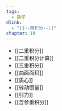 ```yaml
---
tags:
  - 数学
dlink:
  - "[[--微积分--]]"
chapter: 10
---
```

- [[二重积分]]
- [[二重积分计算]]
- [[三重积分]]
- [[曲面面积]]
- [[质心]]
- [[转动惯量]]
- [[引力]]
- [[含参重积分]]